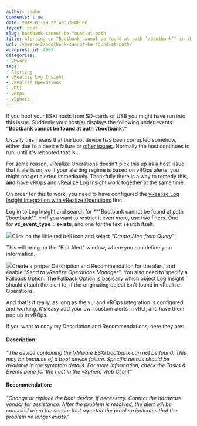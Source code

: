 ```yaml
---
author: cmohn
comments: true
date: 2018-01-29 22:49:53+00:00
layout: post
slug: bootbank-cannot-be-found-at-path
title: Alerting on "Bootbank cannot be found at path ‘/bootbank’" in vRealize Operations
url: /vmware-2/bootbank-cannot-be-found-at-path/
wordpress_id: 4963
categories:
- VMware
tags:
- Alerting
- vRealize Log Insight
- vRealize Operations
- vRLI
- vROps
- vSphere
---
```


If you boot your ESXi hosts from SD-cards or USB you might have run into this issue. Suddenly your host(s) displays the following under events:
**"Bootbank cannot be found at path ‘/bootbank’."**

Usually this means that the boot device has been corrupted somehow, either due to a device failure or [other issues](https://kb.vmware.com/s/article/2144283). Normally the host continues to run, until it's rebooted that is...

<!--more-->

For some reason, vRealize Operations doesn't pick this up as a host issue that it alerts on, so if your alerting regime is based on vROps alerts, you might not get alerted immediately. Thankfully there is a way to remedy this, **and** have vROps and vRealize Log Insight work together at the same time.

On order for this to work, you need to have configured the [vRealize Log Insight Integration with vRealize Operations](https://docs.vmware.com/en/VMware-Validated-Design/4.1/com.vmware.vvd.sddc-deploya.doc/GUID-3DFD518E-E5E5-4B10-B4B4-65BFE0BA13A0.html) first.

Log in to Log Insight and search for **"Bootbank cannot be found at path ‘/bootbank’.". **If you want to restrict it even more, use two filters. One for **vc_event_type = exists**, and one for the text search itself.

![](/img/Screenshot-2018-01-29-23.07.40-300x169.png)Click on the little red bell icon and select _"Create Alert from Query"_.

This will bring up the "Edit Alert" window, where you can define your information.

![](/img/Screenshot-2018-01-29-23.07.19-644x794.png)Create a proper Description and Recommendation for the alert, and enable _"Send to vRealize Operations Manager"_. You also need to specify a Fallback Option. The Fallback Option is basically which object Log Insight should attach the alert to, if the originating object isn't found in vRealize Operations.

And that's it really, as long as the vLI and vROps integration is configured and working, it's easy add your own custom alerts in vRLI, and have them pop up in vROps.

If you want to copy my Description and Recommendations, here they are:



#### Description:



_"The device containing the VMware ESXi bootbank can not be found. This may be because of a boot device failure. Specific details should be available in the symptom details. For more information, check the Tasks & Events pane for the host in the vSphere Web Client"_



#### Recommendation:



_"Change or replace the boot device, if necessary. Contact the hardware vendor for assistance. After the problem is resolved, the alert will be canceled when the sensor that reported the problem indicates that the problem no longer exists."_
